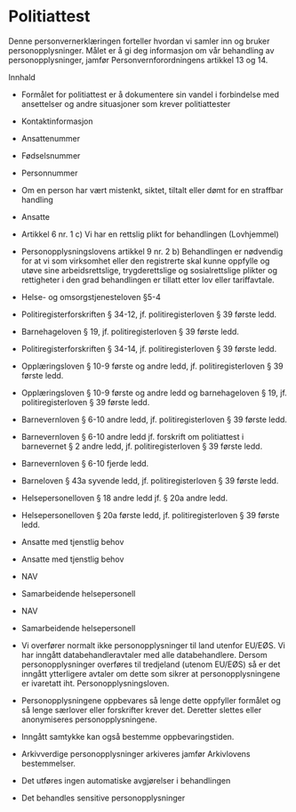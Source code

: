 # Politiattest


  

Denne personvernerklæringen forteller hvordan vi samler inn og bruker personopplysninger. Målet er å gi deg informasjon om vår behandling av personopplysninger, jamfør Personvernforordningens artikkel 13 og 14.

  

Innhald

*   Formålet for politiattest er å dokumentere sin vandel i forbindelse med ansettelser og andre situasjoner som krever politiattester  
    
*   Kontaktinformasjon  
    
*   Ansattenummer  
    
*   Fødselsnummer  
    
*   Personnummer  
    
*   Om en person har vært mistenkt, siktet, tiltalt eller dømt for en straffbar handling  
    
*   Ansatte  
    
*   Artikkel 6 nr. 1 c) Vi har en rettslig plikt for behandlingen (Lovhjemmel)  
    
*   Personopplysningslovens artikkel 9 nr. 2 b) Behandlingen er nødvendig for at vi som virksomhet eller den registrerte skal kunne oppfylle og utøve sine arbeidsrettslige, trygderettslige og sosialrettslige plikter og rettigheter i den grad behandlingen er tillatt etter lov eller tariffavtale.  
    
*   Helse- og omsorgstjenesteloven §5-4  
    
*   Politiregisterforskriften § 34-12, jf. politiregisterloven § 39 første ledd.  
    
*   Barnehageloven § 19, jf. politiregisterloven § 39 første ledd.  
    
*   Politiregisterforskriften § 34-14, jf. politiregisterloven § 39 første ledd.  
    
*   Opplæringsloven § 10-9 første og andre ledd, jf. politiregisterloven § 39 første ledd.  
    
*   Opplæringsloven § 10-9 første og andre ledd og barnehageloven § 19, jf. politiregisterloven § 39 første ledd.  
    
*   Barnevernloven § 6-10 andre ledd, jf. politiregisterloven § 39 første ledd.  
    
*   Barnevernloven § 6-10 andre ledd jf. forskrift om politiattest i barnevernet § 2 andre ledd, jf. politiregisterloven § 39 første ledd.  
    
*   Barnevernloven § 6-10 fjerde ledd.  
    
*   Barneloven § 43a syvende ledd, jf. politiregisterloven § 39 første ledd.  
    
*   Helsepersonelloven § 18 andre ledd jf. § 20a andre ledd.  
    
*   Helsepersonelloven § 20a første ledd, jf. politiregisterloven § 39 første ledd.  
    
*   Ansatte med tjenstlig behov  
    
*   Ansatte med tjenstlig behov  
    
*   NAV  
    
*   Samarbeidende helsepersonell  
    
*   NAV  
    
*   Samarbeidende helsepersonell  
    
*   Vi overfører normalt ikke personopplysninger til land utenfor EU/EØS. Vi har inngått databehandleravtaler med alle databehandlere. Dersom personopplysninger overføres til tredjeland (utenom EU/EØS) så er det inngått ytterligere avtaler om dette som sikrer at personopplysningene er ivaretatt iht. Personopplysningsloven.  
    
*   Personopplysningene oppbevares så lenge dette oppfyller formålet og så lenge særlover eller forskrifter krever det. Deretter slettes eller anonymiseres personopplysningene.  
    
*   Inngått samtykke kan også bestemme oppbevaringstiden.  
    
*   Arkivverdige personopplysninger arkiveres jamfør Arkivlovens bestemmelser.  
    
*   Det utføres ingen automatiske avgjørelser i behandlingen  
    
*   Det behandles sensitive personopplysninger
